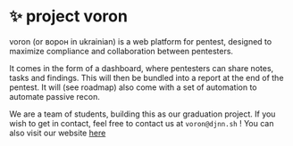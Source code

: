 # ✨ project voron

voron (or ворон in ukrainian) is a web platform for pentest, designed to maximize compliance and collaboration between pentesters.

It comes in the form of a dashboard, where pentesters can share notes, tasks and findings. This will then be bundled into a report
at the end of the pentest. It will (see roadmap) also come with a set of automation to automate passive recon.

We are a team of students, building this as our graduation project. If you wish to get in contact, feel free to contact us at
`voron@djnn.sh` ! You can also visit our website [here](https://voron.djnn.sh)


